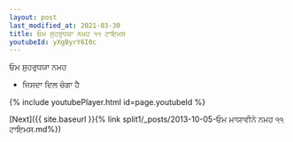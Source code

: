 ```yaml
---
layout: post
last_modified_at: 2021-03-30
title: ਓਮ ਸੁਹਰੁਧਯਾ ਨਮਹ ੧੧ ਟਾਇਮਸ
youtubeId: yXgByrY6I0c
---
```

 
 
 ਓਮ ਸੁਹਰੁਧਯਾ ਨਮਹ  
 
 -  ਜਿਸਦਾ ਦਿਲ ਚੰਗਾ ਹੈ 
 
  
 
  
 
 
 
 
 
 


{% include youtubePlayer.html id=page.youtubeId %}
 
[Next]({{ site.baseurl }}{% link  split1/_posts/2013-10-05-ਓਮ ਮਾਯਾਵੀਨੇ ਨਮਹ ੧੧ ਟਾਇਮਸ.md%})
 
